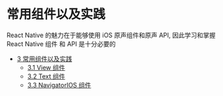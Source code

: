 # 常用组件以及实践

React Native 的魅力在于能够使用 iOS 原声组件和原声 API, 因此学习和掌握 React Native 组件
和 API 是十分必要的

* [3 常用组件以及实践](./README.md)
    * [3.1 View 组件](./ViewComponent.md)
    * [3.2 Text 组件](./TextComponent.md)
    * [3.3 NavigatorIOS 组件](./NavigatorIOSComponent.md)
